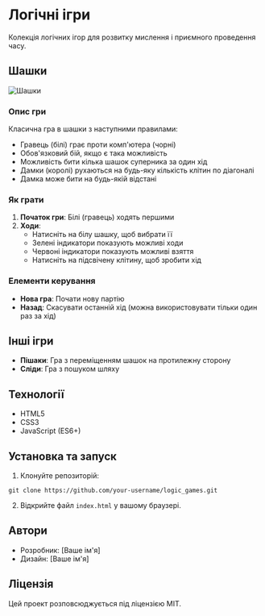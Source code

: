 # Логічні ігри

Колекція логічних ігор для розвитку мислення і приємного проведення часу.

## Шашки

![Шашки](https://i.imgur.com/UxfyY8e.png)

### Опис гри

Класична гра в шашки з наступними правилами:
- Гравець (білі) грає проти комп'ютера (чорні)
- Обов'язковий бій, якщо є така можливість
- Можливість бити кілька шашок суперника за один хід
- Дамки (королі) рухаються на будь-яку кількість клітин по діагоналі
- Дамка може бити на будь-якій відстані

### Як грати

1. **Початок гри**: Білі (гравець) ходять першими
2. **Ходи**:
   - Натисніть на білу шашку, щоб вибрати її
   - Зелені індикатори показують можливі ходи
   - Червоні індикатори показують можливі взяття
   - Натисніть на підсвічену клітину, щоб зробити хід

### Елементи керування

- **Нова гра**: Почати нову партію
- **Назад**: Скасувати останній хід (можна використовувати тільки один раз за хід)

## Інші ігри

- **Пішаки**: Гра з переміщенням шашок на протилежну сторону
- **Сліди**: Гра з пошуком шляху

## Технології

- HTML5
- CSS3
- JavaScript (ES6+)

## Установка та запуск

1. Клонуйте репозиторій:
```
git clone https://github.com/your-username/logic_games.git
```

2. Відкрийте файл `index.html` у вашому браузері.

## Автори

- Розробник: [Ваше ім'я]
- Дизайн: [Ваше ім'я]

## Ліцензія

Цей проект розповсюджується під ліцензією MIT. 